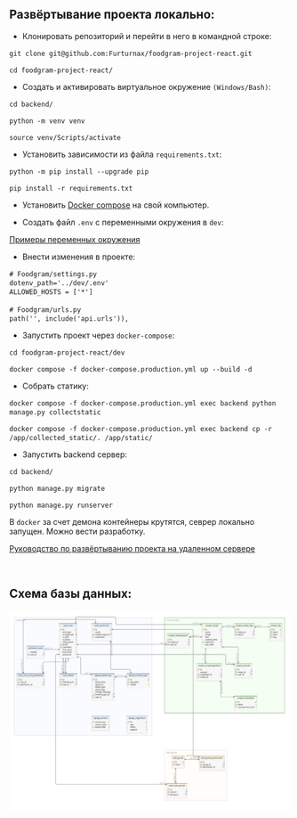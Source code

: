 ## Развёртывание проекта локально:
+ Клонировать репозиторий и перейти в него в командной строке:
```shell script
git clone git@github.com:Furturnax/foodgram-project-react.git
```

```shell script
cd foodgram-project-react/
```

+ Cоздать и активировать виртуальное окружение `(Windows/Bash)`:
```shell script
cd backend/
```

```shell script
python -m venv venv
```

```shell script
source venv/Scripts/activate
```

+ Установить зависимости из файла `requirements.txt`:
```shell script
python -m pip install --upgrade pip
```

```shell script
pip install -r requirements.txt
```

+ Установить [Docker compose](https://www.docker.com/) на свой компьютер.

+ Создать файл `.env` с переменными окружения в `dev`:

[Примеры переменных окружения](./dev/.env.example)

+ Внести изменения в проекте:
```shell script
# Foodgram/settings.py
dotenv_path='../dev/.env'
ALLOWED_HOSTS = ['*']

# Foodgram/urls.py
path('', include('api.urls')),
```

+ Запустить проект через `docker-compose`:
```shell script
cd foodgram-project-react/dev
```

```shell script
docker compose -f docker-compose.production.yml up --build -d
```

+ Собрать статику:
```shell script
docker compose -f docker-compose.production.yml exec backend python manage.py collectstatic
```

```shell script
docker compose -f docker-compose.production.yml exec backend cp -r /app/collected_static/. /app/static/
```
+ Запустить backend сервер:
```shell script
cd backend/
```
```shell script
python manage.py migrate
```
```shell script
python manage.py runserver
```
В `docker` за счет демона контейнеры крутятся, севрер локально запущен. Можно вести разработку.

[Руководство по развёртыванию проекта на удаленном сервере](./SetUpServer.md)

<br>

## Схема базы данных:
<img src="./backend/assets/db_schema.jpg" alt="Schema of db">
